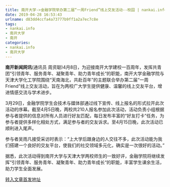 ```yaml
---
title: 南开大学->金融学院举办第二届“一周Friend”线上交友活动--校园 | nankai.info
date: 2019-04-28 16:53:43
urlname: d83dd4ccfa4a73777b9ff1a2a7ec7c8e
tags: 
- nankai.info
- 南开大学
- 南开
categories:
- nankai.info
- 南开大学
---
```


**南开新闻网讯**(通讯员 周资聪)4月8日，为迎接南开大学建校一百周年，发挥共青团“引领青年、服务青年、凝聚青年、助力青年成长“的职能，南开大学金融学院与天津大学化工学院围绕“天南海北，共赴百年”的主题联合举办第二届“一周Friend”线上交友活动，旨在为两校广大学生提供健康、温馨的线上交友平台，增进情感交流与学术进步。

3月29日，金融学院学生会技术与媒体部通过线下宣传、线上报名的形式拉开此次活动的序幕。截至4月5日晚，两校共210人报名参加此次活动，活动负责小组根据参与者提供的信息对所有人员进行好友匹配，每日发布丰富的“好友打卡”任务，为参与者提供多样化相处方式，满足参与者的交友诉求。至4月15日晚，此次活动已顺利进入尾声。

参与者吴雨凡接受采访时表示：“上大学后跟身边的人交往不多，此次活动能为我们搭建一个良好的交友平台，使我们的社交领域多元化，确实是一次很好的活动。”

据悉，此次活动得到南开大学与天津大学两校师生的一致好评，金融学院将继续发挥“引领青年、服务青年、凝聚青年、助力青年成长“的职能，丰富学生课余生活，助力学生全面发展。

[转入文章首发地址](http://news.nankai.edu.cn/qqxy/system/2019/04/19/000445895.shtml)
